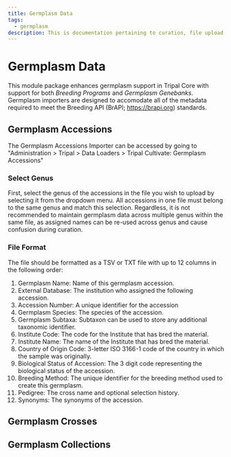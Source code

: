 ```yaml
---
title: Germplasm Data
tags:
  - germplasm
description: This is documentation pertaining to curation, file upload and management of germplasm data within TripalCultivate.
---
```

# Germplasm Data
This module package enhances germplasm support in Tripal Core with support for both *Breeding Programs* and *Germplasm Genebanks*. Germplasm importers are designed to accomodate all of the metadata required to meet the Breeding API (BrAPI; https://brapi.org) standards.

## Germplasm Accessions
The Germplasm Accessions Importer can be accessed by going to "Administration > Tripal > Data Loaders > Tripal Cultivate: Germplasm Accessions"

### Select Genus
First, select the genus of the accessions in the file you wish to upload by selecting it from the dropdown menu. All accessions in one file must belong to the same genus and match this selection. Regardless, it is not recommended to maintain germplasm data across multiple genus within the same file, as assigned names can be re-used across genus and cause confusion during curation.

### File Format
The file should be formatted as a TSV or TXT file with up to 12 columns in the following order:
1. Germplasm Name: Name of this germplasm accession.
2. External Database: The institution who assigned the following accession.
3. Accession Number: A unique identifier for the accession
4. Germplasm Species: The species of the accession.
5. Germplasm Subtaxa: Subtaxon can be used to store any additional taxonomic identifier.
6. Institute Code: The code for the Institute that has bred the material.
7. Institute Name: The name of the Institute that has bred the material.
8. Country of Origin Code: 3-letter ISO 3166-1 code of the country in which the sample was originally.
9. Biological Status of Accession: The 3 digit code representing the biological status of the accession.
10. Breeding Method: The unique identifier for the breeding method used to create this germplasm.
11. Pedigree: The cross name and optional selection history.
12. Synonyms: The synonyms of the accession.

## Germplasm Crosses

## Germplasm Collections
